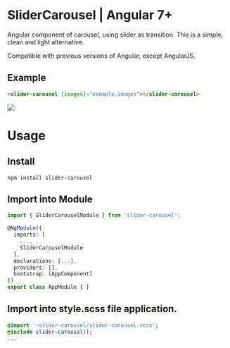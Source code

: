 # SliderCarousel | Angular 7+

Angular component of carousel, using slider as transition. This is a simple, clean and light alternative.

Compatible with previous versions of Angular, except AngularJS.

## Example

```html
<slider-carousel [images]="example.images"></slider-carousel>
```
![](example.png)

# Usage

## Install
`npm install slider-carousel`

## Import into Module
```typescript
import { SliderCarouselModule } from 'slider-carousel';

@NgModule({
  imports: [
    ...,
    SliderCarouselModule
  ],
  declarations: [...],
  providers: [],
  bootstrap: [AppComponent]
})
export class AppModule { }
```

## Import into style.scss file application.
```sass
@import '~slider-carousel/slider-carousel.scss';
@include slider-carousel();
...
```

